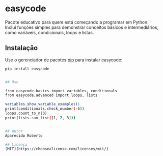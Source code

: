 # easycode

Pacote educativo para quem está começando a programar em Python.  
Inclui funções simples para demonstrar conceitos básicos e intermediários, como variáveis, condicionais, loops e listas.

## Instalação

Use o gerenciador de pacotes [pip](https://pip.pypa.io/en/stable/) para instalar easycode:

```bash
pip install easycode


## Uso

from easycode.basics import variables, conditionals
from easycode.advanced import loops, lists

variables.show_variable_examples()
print(conditionals.check_number(-5))
loops.count_to_n(3)
print(lists.sum_list([1, 2, 3]))


## Autor
Aparecido Roberto

## Licença
[MIT](https://choosealicense.com/licenses/mit/)